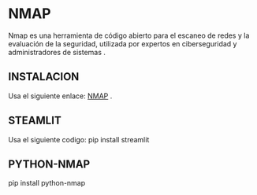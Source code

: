 # NMAP

Nmap es una herramienta de código abierto para el escaneo de redes y la evaluación de la seguridad, utilizada por expertos en ciberseguridad y administradores de sistemas .

## INSTALACION

Usa el siguiente enlace: [NMAP](https://nmap.org/download) .

## STEAMLIT

Usa el siguiente codigo: pip install streamlit

## PYTHON-NMAP

pip install python-nmap
